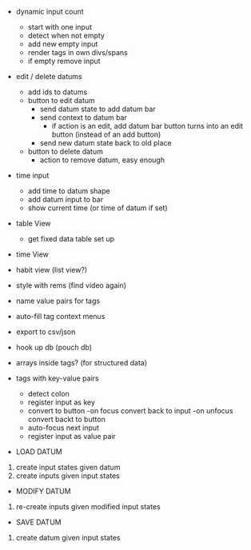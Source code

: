 * dynamic input count
	- start with one input
	- detect when not empty
	- add new empty input
	- render tags in own divs/spans
	- if empty remove input
* edit / delete datums
	- add ids to datums
	- button to edit datum
		- send datum state to add datum bar
		- send context to datum bar
			- if action is an edit, add datum bar button turns into an edit button (instead of an add button)
		- send new datum state back to old place
	- button to delete datum
		- action to remove datum, easy enough
* time input
	- add time to datum shape
	- add datum input to bar
	- show current time (or time of datum if set)
* table View
	- get fixed data table set up
* time View
* habit view (list view?)
* style with rems (find video again)
* name value pairs for tags
* auto-fill tag context menus
* export to csv/json
* hook up db (pouch db)
* arrays inside tags? (for structured data)
* tags with key-value pairs
	- detect colon
	- register input as key
	- convert to button
		-on focus convert back to input
		-on unfocus convert backt to button
	- auto-focus next input
	- register input as value pair

* LOAD DATUM
1. create input states given datum
2. create inputs given input states

* MODIFY DATUM
1. re-create inputs given modified input states

* SAVE DATUM
1. create datum given input states
